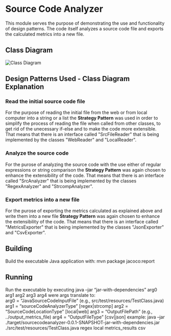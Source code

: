 
# Source Code Analyzer

This module serves the purpose of demonstrating the use and functionality of design patterns.
The code itself analyzes a source code file and exports the calculated metrics into a new file.

## Class Diagram 

![Class Diagram](https://github.com/ariadnimac/fun-in-Quarantine/seip2020_practical_assignments/sourcecodeanalyzer/SrcAnalyzer.png)

## Design Patterns Used - Class Diagram Explanation 

### Read the initial source code file 
For the purpose of reading the initial file from the web or from local computer into a string or a list the <b>Strategy Pattern</b> was used in order to simplify the process of reading the file when called from other classes, to get rid of the unecessary if-else and to make the code more extensible. That means that there is an interface called "SrcFileReader" that is being implemented by the classes "WebReader" and "LocalReader".

### Analyze the source code 
For the purose of analyzing the source code with the use either of regular expressions or string comparison the <b>Strategy Pattern</b> was again chosen to enhance the extensibility of the code. That means that there is an interface called "SrcAnalyzer" that is being implemented by the classes "RegexAnalyzer" and "StrcompAnalyzer".

### Export metrics into a new file 
For the purose of exporting the metrics calculated as explained above and write them into a new file <b>Strategy Pattern</b> was again chosen to enhance the extensibility of the code. That means that there is an interface called "MetricsExporter" that is being implemented by the classes "JsonExporter" and "CsvExporter".


## Building

Build the executable Java application with: 
	mvn package jacoco:report

## Running  

Run the executable by executing
	java –jar “jar-with-dependencies” arg0 arg1 arg2 arg3 arg4
were args translate to: 	
	arg0 = “JavaSourceCodeInputFile” (e.g., src/test/resources/TestClass.java)
	arg1 = “sourceCodeAnalyzerType” [regex|strcomp]
	arg2 = “SourceCodeLocationType” [local|web]
	arg3 = “OutputFilePath” (e.g., ../output_metrics_file)
	arg4 = “OutputFileType” [csv|json]
example: 
	java –jar ./target/sourcecodeanalyzer-0.0.1-SNAPSHOT-jar-with-dependencies.jar ./src/test/resources/TestClass.java regex local metrics_results csv